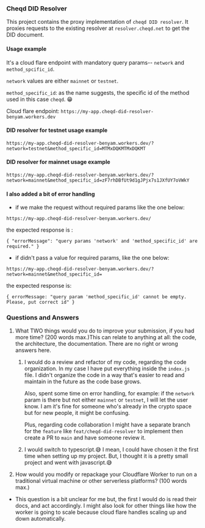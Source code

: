 ### Cheqd DID Resolver
This project contains the proxy implementation of `cheqd DID resolver`. It proxies requests to the existing resolver at `resolver.cheqd.net` to get the DID document.


#### Usage example

It's a cloud flare endpoint with mandatory query params-- `network` and `method_spcific_id`.

`network` values are either `mainnet` or `testnet`.

`method_specific_id`: as the name suggests, the specific id of the method used in this case `cheqd`. 😁

Cloud flare endpoint: `https://my-app.cheqd-did-resolver-benyam.workers.dev`

#### DID resolver for testnet usage example
```
https://my-app.cheqd-did-resolver-benyam.workers.dev/?network=testnet&method_specific_id=MTMxDQKMTMxDQKMT
```


#### DID resolver for mainnet usage example

```
https://my-app.cheqd-did-resolver-benyam.workers.dev/?network=mainnet&method_specific_id=zF7rhDBfUt9d1gJPjx7s1JXfUY7oVWkY
```

#### I also added a bit of error handling
- if we make the request without required params like the one below:
```
https://my-app.cheqd-did-resolver-benyam.workers.dev/
```
the expected response is :
```
{ "errorMessage": "query params 'network' and 'method_specific_id' are required." }
```

- if didn't pass a value for required params, like the one below:
```
https://my-app.cheqd-did-resolver-benyam.workers.dev/?network=mainnet&method_specific_id=
```

the expected response is:
```
{ errorMessage: "query param 'method_specific_id' cannot be empty. Please, put correct id" }
```


### Questions and Answers
1. What TWO things would you do to improve your submission, if you had more
   time? (200 words max.)This can relate to anything at all: the code, the architecture, the
   documentation. There are no right or wrong answers here.
    1. I would do a review and refactor of my code, regarding the code organization. In my case
       I have put everything inside the `index.js` file. I didn't organize the code in a way that's easier to read and maintain in the future as the code base grows. 
       
        Also, spent some time on error handling, for example: if the `network` param is there but not either `mainnet`
   or `testnet`, I will let the user know. I am it's fine for someone who's already in the crypto space but for new
   people, it might be confusing.

        Plus, regarding code collaboration I might have a separate branch for the `feature` like `feat/cheqd-did-resolver` to
   implement then create a PR to `main` and have someone review it.

    2. I would switch to typescript.😅 I mean, I could have chosen it the first time
       when setting up my project. But, I thought it is a pretty small project and went with javascript.😅

2. How would you modify or repackage your Cloudflare Worker to run on a
   traditional virtual machine or other serverless platforms? (100 words max.)
- This question is a bit unclear for me but, the first I would do is read their docs, and act accordingly. I might also look for other things like how the worker is going to scale because cloud flare handles scaling up and down automatically. 

